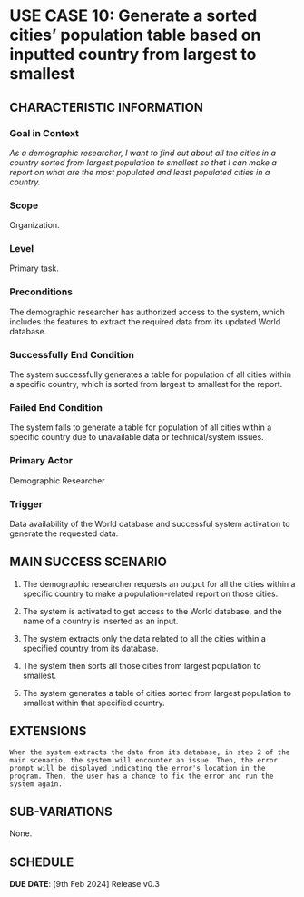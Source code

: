 # USE CASE 10: Generate a sorted cities’ population table based on inputted country from largest to smallest

## CHARACTERISTIC INFORMATION

### Goal in Context

*As a demographic researcher, I want to find out about all the cities in a country sorted from largest population to smallest so that I can make a report on what are the most populated and least populated cities in a country.*

### Scope

Organization.

### Level

Primary task.

### Preconditions

The demographic researcher has authorized access to the system, which includes the features to extract the required data from its updated World database.

### Successfully End Condition

The system successfully generates a table for population of all cities within a specific country, which is sorted from largest to smallest for the report.

### Failed End Condition

The system fails to generate a table for population of all cities within a specific country due to unavailable data or technical/system issues.

### Primary Actor

Demographic Researcher

### Trigger

Data availability of the World database and successful system activation to generate the requested data.



## MAIN SUCCESS SCENARIO

1. The demographic researcher requests an output for all the cities within a specific country to make a population-related report on those cities.

2. The system is activated to get access to the World database, and the name of a country is inserted as an input.

3. The system extracts only the data related to all the cities within a specified country from its database.

4. The system then sorts all those cities from largest population to smallest.

5. The system generates a table of cities sorted from largest population to smallest within that specified country.



## EXTENSIONS

	When the system extracts the data from its database, in step 2 of the main scenario, the system will encounter an issue. Then, the error prompt will be displayed indicating the error's location in the program. Then, the user has a chance to fix the error and run the system again.  

## SUB-VARIATIONS

None.

## SCHEDULE

**DUE DATE**: [9th Feb 2024] Release v0.3 